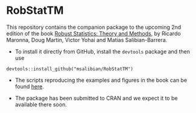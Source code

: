 # RobStatTM

This repository contains the companion package to the upcoming 2nd edition of
the book [Robust Statistics: Theory and Methods](https://wwww.wiley.com/go/maronna/robust), by Ricardo Maronna, Doug Martin, Victor Yohai and Matias Salibian-Barrera.

* To install it directly from GitHub, install the `devtools` package and then use
```
devtools::install_github("msalibian/RobStatTM")
```
* The scripts reproducing the examples and figures in the book can be found [here](inst/scripts).

* The package has been submitted to CRAN and we expect it to be available there soon.
